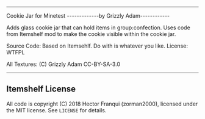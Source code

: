 ----------------------------------------
Cookie Jar for Minetest
-------------by Grizzly Adam------------

Adds glass cookie jar that can hold items in group:confection. Uses code from Itemshelf mod to make the cookie visible within the cookie jar.

Source Code:
Based on Itemsehlf. Do with is whatever you like.
License: WTFPL

All Textures:
(C) Grizzly Adam
CC-BY-SA-3.0

-----------------
Itemshelf License
-----------------
All code is copyright (C) 2018 Hector Franqui (zorman2000), licensed under the MIT license. See `LICENSE` for details.

